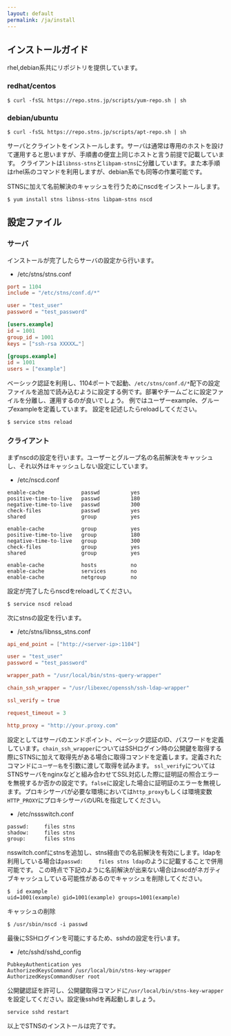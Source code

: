 ```yaml
---
layout: default
permalink: /ja/install
---
```


## インストールガイド
rhel,debian系共にリポジトリを提供しています。

### redhat/centos
```
$ curl -fsSL https://repo.stns.jp/scripts/yum-repo.sh | sh
```

### debian/ubuntu
```
$ curl -fsSL https://repo.stns.jp/scripts/apt-repo.sh | sh
```

サーバとクライントをインストールします。サーバは通常は専用のホストを設けて運用すると思いますが、手順書の便宜上同じホストと言う前提で記載しています。
クライアントは`libnss-stns`と`libpam-stns`に分離しています。また本手順はrhel系のコマンドを利用しますが、debian系でも同等の作業可能です。

STNSに加えて名前解決のキャッシュを行うためにnscdをインストールします。

```
$ yum install stns libnss-stns libpam-stns nscd
```

## 設定ファイル

### サーバ
インストールが完了したらサーバの設定から行います。

* /etc/stns/stns.conf

```toml
port = 1104
include = "/etc/stns/conf.d/*"

user = "test_user"
password = "test_password"

[users.example]
id = 1001
group_id = 1001
keys = ["ssh-rsa XXXXX…"]

[groups.example]
id = 1001
users = ["example"]

```

ベーシック認証を利用し、1104ポートで起動、`/etc/stns/conf.d/*`配下の設定ファイルを追加で読み込むように設定する例です。部署やチームごとに設定ファイルを分離し、運用するのが良いでしょう。
例ではユーザーexample、グループexampleを定義しています。
設定を記述したらreloadしてください。

```
$ service stns reload
```

### クライアント
まずnscdの設定を行います。ユーザーとグループ名の名前解決をキャッシュし、それ以外はキャッシュしない設定にしています。

* /etc/nscd.conf

```
enable-cache            passwd          yes
positive-time-to-live   passwd          180
negative-time-to-live   passwd          300
check-files             passwd          yes
shared                  group           yes

enable-cache            group           yes
positive-time-to-live   group           180
negative-time-to-live   group           300
check-files             group           yes
shared                  group           yes

enable-cache            hosts           no
enable-cache            services        no
enable-cache            netgroup        no
```

設定が完了したらnscdをreloadしてください。

```
$ service nscd reload
```

次にstnsの設定を行います。

* /etc/stns/libnss_stns.conf


```toml
api_end_point = ["http://<server-ip>:1104"]

user = "test_user"
password = "test_password"

wrapper_path = "/usr/local/bin/stns-query-wrapper"

chain_ssh_wrapper = "/usr/libexec/openssh/ssh-ldap-wrapper"

ssl_verify = true

request_timeout = 3

http_proxy = "http://your.proxy.com"
```

設定としてはサーバのエンドポイント、ベーシック認証のID、パスワードを定義しています。`chain_ssh_wrapper`についてはSSHログイン時の公開鍵を取得する際にSTNSに加えて取得先がある場合に取得コマンドを定義します。定義されたコマンドに`ユーザー名`を引数に渡して取得を試みます。
`ssl_verify`についてはSTNSサーバをnginxなどと組み合わせてSSL対応した際に証明証の照合エラーを無視するか否かの設定です。`false`に設定した場合に証明証のエラーを無視します。プロキシサーバが必要な環境においては`http_proxy`もしくは環境変数`HTTP_PROXY`にプロキシサーバのURLを指定してください。

* /etc/nssswitch.conf

```
passwd:     files stns
shadow:     files stns
group:      files stns
```

nsswitch.confにstnsを追加し、stns経由での名前解決を有効にします。ldapを利用している場合は`passwd:     files stns ldap`のように記載することで併用可能です。
この時点で下記のように名前解決が出来ない場合はnscdがネガティブキャッシュしている可能性があるのでキャッシュを削除してください。

```
$  id example
uid=1001(example) gid=1001(example) groups=1001(example)
```

キャッシュの削除
```
$ /usr/sbin/nscd -i passwd
```

最後にSSHログインを可能にするため、sshdの設定を行います。

* /etc/sshd/sshd_config

```
PubkeyAuthentication yes
AuthorizedKeysCommand /usr/local/bin/stns-key-wrapper
AuthorizedKeysCommandUser root
```

公開鍵認証を許可し、公開鍵取得コマンドに`/usr/local/bin/stns-key-wrapper`を設定してください。設定後sshdを再起動しましょう。

```
service sshd restart
```

以上でSTNSのインストールは完了です。
